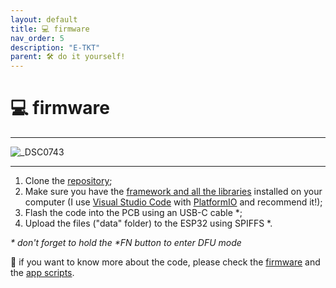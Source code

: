 ```yaml
---
layout: default
title: 💻 firmware
nav_order: 5
description: "E-TKT"
parent: 🛠️ do it yourself!
---
```


# 💻 **firmware**

----

![_DSC0743](https://user-images.githubusercontent.com/15098003/196303763-939a3349-6e17-4484-b9b3-b4690aa199b1.jpg)

----

1. Clone the [repository](https://github.com/andreisperid/E-TKT);
2. Make sure you have the [framework and all the libraries](https://andreisperid.github.io/E-TKT/credits/libraries.html) installed on your computer (I use [Visual Studio Code](https://code.visualstudio.com/) with [PlatformIO](https://platformio.org/) and recommend it!);
3. Flash the code into the PCB using an USB-C cable \*;
4. Upload the files ("data" folder) to the ESP32 using SPIFFS \*.

*\* don't forget to hold the \*FN button to enter DFU mode*

👀 if you want to know more about the code, please check the [firmware](https://github.com/andreisperid/E-TKT/blob/main/src/LabelMaker.cpp) and the [app scripts](https://github.com/andreisperid/E-TKT/blob/main/data/script.js).
